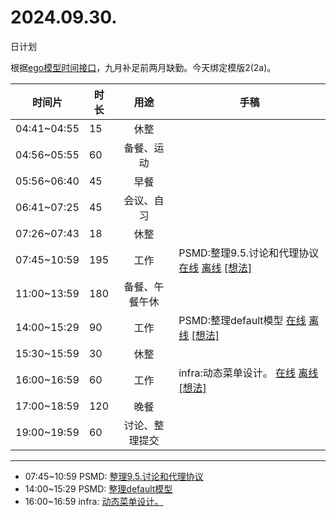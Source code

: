 # 2024.09.30.
日计划

根据[ego模型时间接口](https://gitee.com/hyg/blog/blob/master/timeflow.md)，九月补足前两月缺勤。今天绑定模版2(2a)。

| 时间片 | 时长 | 用途 | 手稿 |
| --- | --- | :---: | --- |
| 04:41~04:55 | 15 | 休整 |  |
| 04:56~05:55 | 60 | 备餐、运动 |  |
| 05:56~06:40 | 45 | 早餐 |  |
| 06:41~07:25 | 45 | 会议、自习 |  |
| 07:26~07:43 | 18 | 休整 |  |
| 07:45~10:59 | 195 | 工作 | PSMD:整理9.5.讨论和代理协议 [在线](http://simp.ly/p/3GXNTh) [离线](../../draft/2024/09/20240930074500.md) <a href="mailto:huangyg@mars22.com?subject=关于2024.09.30.[PSMD:整理9.5.讨论和代理协议]任务&body=日期: 20240930%0D%0A序号: 5%0D%0A手稿:../../draft/2024/09/20240930074500.md%0D%0A---请勿修改邮件主题及以上内容 从下一行开始写您的想法---%0D%0A">[想法]</a> |
| 11:00~13:59 | 180 | 备餐、午餐午休 |  |
| 14:00~15:29 | 90 | 工作 | PSMD:整理default模型 [在线](http://simp.ly/p/lsBYG9) [离线](../../draft/2024/09/20240930140000.md) <a href="mailto:huangyg@mars22.com?subject=关于2024.09.30.[PSMD:整理default模型]任务&body=日期: 20240930%0D%0A序号: 7%0D%0A手稿:../../draft/2024/09/20240930140000.md%0D%0A---请勿修改邮件主题及以上内容 从下一行开始写您的想法---%0D%0A">[想法]</a> |
| 15:30~15:59 | 30 | 休整 |  |
| 16:00~16:59 | 60 | 工作 | infra:动态菜单设计。 [在线](http://simp.ly/p/MpcbHD) [离线](../../draft/2024/09/20240930160000.md) <a href="mailto:huangyg@mars22.com?subject=关于2024.09.30.[infra:动态菜单设计。]任务&body=日期: 20240930%0D%0A序号: 9%0D%0A手稿:../../draft/2024/09/20240930160000.md%0D%0A---请勿修改邮件主题及以上内容 从下一行开始写您的想法---%0D%0A">[想法]</a> |
| 17:00~18:59 | 120 | 晚餐 |  |
| 19:00~19:59 | 60 | 讨论、整理提交 |  |

---

- 07:45~10:59	PSMD: [整理9.5.讨论和代理协议](../../draft/2024/09/20240930.01.md)
- 14:00~15:29	PSMD: [整理default模型](../../draft/2024/09/20240930.02.md)
- 16:00~16:59	infra: [动态菜单设计。](../../draft/2024/09/20240930.03.md)
